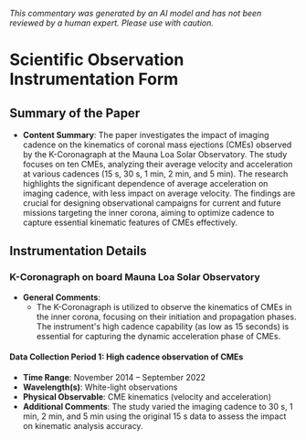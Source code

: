 _This commentary was generated by an AI model and has not been reviewed by a human expert. Please use with caution._

# Scientific Observation Instrumentation Form

## Summary of the Paper
- **Content Summary**: The paper investigates the impact of imaging cadence on the kinematics of coronal mass ejections (CMEs) observed by the K-Coronagraph at the Mauna Loa Solar Observatory. The study focuses on ten CMEs, analyzing their average velocity and acceleration at various cadences (15 s, 30 s, 1 min, 2 min, and 5 min). The research highlights the significant dependence of average acceleration on imaging cadence, with less impact on average velocity. The findings are crucial for designing observational campaigns for current and future missions targeting the inner corona, aiming to optimize cadence to capture essential kinematic features of CMEs effectively.

## Instrumentation Details

### K-Coronagraph on board Mauna Loa Solar Observatory
- **General Comments**:
   - The K-Coronagraph is utilized to observe the kinematics of CMEs in the inner corona, focusing on their initiation and propagation phases. The instrument's high cadence capability (as low as 15 seconds) is essential for capturing the dynamic acceleration phase of CMEs.

#### Data Collection Period 1: High cadence observation of CMEs
- **Time Range**: November 2014 – September 2022
- **Wavelength(s)**: White-light observations
- **Physical Observable**: CME kinematics (velocity and acceleration)
- **Additional Comments**: The study varied the imaging cadence to 30 s, 1 min, 2 min, and 5 min using the original 15 s data to assess the impact on kinematic analysis accuracy.
